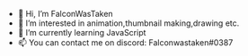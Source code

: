 - 👋 Hi, I’m FalconWasTaken
- 👀 I’m interested in animation,thumbnail making,drawing etc.
- 🌱 I’m currently learning JavaScript
- 📫 You can contact me on discord: Falconwastaken#0387

<!---
RaidedBanditsGaming/RaidedBanditsGaming is a ✨ special ✨ repository because its `README.md` (this file) appears on your GitHub profile.
You can click the Preview link to take a look at your changes.
--->
